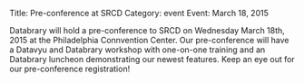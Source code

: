 Title: Pre-conference at SRCD
Category: event
Event: March 18, 2015

Databrary will hold a pre-conference to SRCD on Wednesday March 18th, 2015 at the Philadelphia Connvention Center. Our pre-conference will have a Datavyu and Databrary workshop with one-on-one training and an Databrary luncheon demonstrating our newest features.
Keep an eye out for our pre-conference registration! 